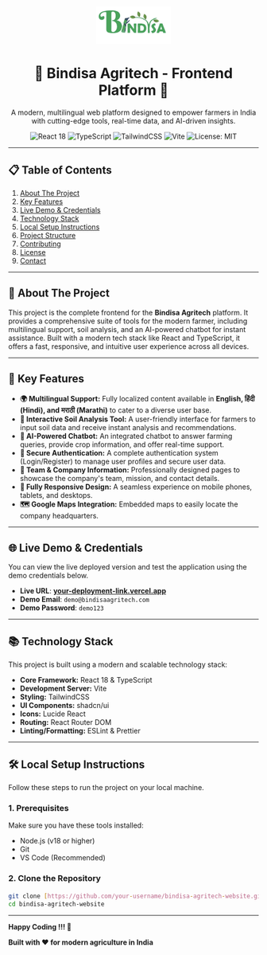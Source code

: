 <div align="center">
  <img src="Adobe Express - file.png" alt="Bindisa Agritech Logo" width="150"/>
  <h1>🌾 Bindisa Agritech - Frontend Platform 🌾</h1>
  <p>A modern, multilingual web platform designed to empower farmers in India with cutting-edge tools, real-time data, and AI-driven insights.</p>
</div>

<div align="center">
  <img src="https://img.shields.io/badge/React-18-61DAFB?style=for-the-badge&logo=react&logoColor=white" alt="React 18">
  <img src="https://img.shields.io/badge/TypeScript-5-3178C6?style=for-the-badge&logo=typescript&logoColor=white" alt="TypeScript">
  <img src="https://img.shields.io/badge/TailwindCSS-3-06B6D4?style=for-the-badge&logo=tailwindcss&logoColor=white" alt="TailwindCSS">
  <img src="https://img.shields.io/badge/Vite-5-646CFF?style=for-the-badge&logo=vite&logoColor=white" alt="Vite">
  <img src="https://img.shields.io/badge/License-MIT-yellow?style=for-the-badge" alt="License: MIT">
</div>

---

## 📋 Table of Contents

1.  [About The Project](#-about-the-project)
2.  [Key Features](#-key-features)
3.  [Live Demo & Credentials](#-live-demo--credentials)
4.  [Technology Stack](#-technology-stack)
5.  [Local Setup Instructions](#-local-setup-instructions)
6.  [Project Structure](#-project-structure)
7.  [Contributing](#-contributing)
8.  [License](#-license)
9.  [Contact](#-contact)

---

## 🌟 About The Project

This project is the complete frontend for the **Bindisa Agritech** platform. It provides a comprehensive suite of tools for the modern farmer, including multilingual support, soil analysis, and an AI-powered chatbot for instant assistance. Built with a modern tech stack like React and TypeScript, it offers a fast, responsive, and intuitive user experience across all devices.


---

## 🚀 Key Features

* **🌍 Multilingual Support:** Fully localized content available in **English, हिंदी (Hindi), and मराठी (Marathi)** to cater to a diverse user base.
* **🔬 Interactive Soil Analysis Tool:** A user-friendly interface for farmers to input soil data and receive instant analysis and recommendations.
* **🤖 AI-Powered Chatbot:** An integrated chatbot to answer farming queries, provide crop information, and offer real-time support.
* **🔐 Secure Authentication:** A complete authentication system (Login/Register) to manage user profiles and secure user data.
* **👥 Team & Company Information:** Professionally designed pages to showcase the company's team, mission, and contact details.
* **📱 Fully Responsive Design:** A seamless experience on mobile phones, tablets, and desktops.
* **🗺️ Google Maps Integration:** Embedded maps to easily locate the company headquarters.

---

## 🌐 Live Demo & Credentials

You can view the live deployed version and test the application using the demo credentials below.

* **Live URL**: **[your-deployment-link.vercel.app](https://bindisa-final.vercel.app/)**
* **Demo Email**: `demo@bindisaagritech.com`
* **Demo Password**: `demo123`

---

## 📚 Technology Stack

This project is built using a modern and scalable technology stack:

* **Core Framework:** React 18 & TypeScript
* **Development Server:** Vite
* **Styling:** TailwindCSS
* **UI Components:** shadcn/ui
* **Icons:** Lucide React
* **Routing:** React Router DOM
* **Linting/Formatting:** ESLint & Prettier

---

## 🛠️ Local Setup Instructions

Follow these steps to run the project on your local machine.

### **1. Prerequisites**

Make sure you have these tools installed:
* Node.js (v18 or higher)
* Git
* VS Code (Recommended)

### **2. Clone the Repository**

```bash
git clone [https://github.com/your-username/bindisa-agritech-website.git](https://github.com/your-username/bindisa-agritech-website.git)
cd bindisa-agritech-website
```
---



**Happy Coding !!! 🚀**

__Built with ❤️ for modern agriculture in India__
